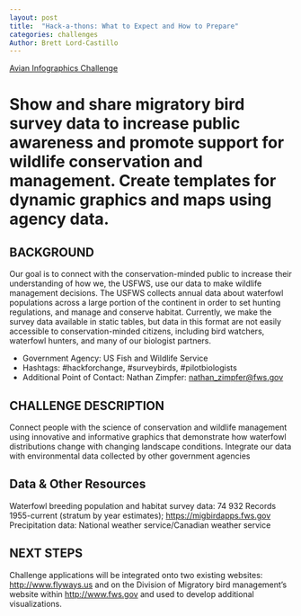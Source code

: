 ```yaml
---
layout: post
title:  "Hack-a-thons: What to Expect and How to Prepare"
categories: challenges
Author: Brett Lord-Castillo
---
```

[Avian Infographics Challenge](http://hackforchange.org/challenges/avian-infographics/)  
  
# Show and share migratory bird survey data to increase public awareness and promote support for wildlife conservation and management.  Create templates for dynamic graphics and maps using agency data.

## BACKGROUND

Our goal is to connect with the conservation-minded public to increase their understanding of how we, the USFWS, use our data to make wildlife management decisions. The USFWS collects annual data about waterfowl populations across a large portion of the continent in order to set hunting regulations, and manage and conserve habitat. Currently, we make the survey data available in static tables, but data in this format are not easily accessible to conservation-minded citizens, including bird watchers, waterfowl hunters, and many of our biologist partners.

* Government Agency: US Fish and Wildlife Service
* Hashtags: #hackforchange, #surveybirds, #pilotbiologists
* Additional Point of Contact: Nathan Zimpfer: nathan_zimpfer@fws.gov

## CHALLENGE DESCRIPTION

Connect people with the science of conservation and wildlife management using innovative and informative graphics that demonstrate how waterfowl distributions change with changing landscape conditions. Integrate our data with environmental data collected by other government agencies

## Data & Other Resources

Waterfowl breeding population and habitat survey data: 74 932 Records 1955-current (stratum by year estimates); https://migbirdapps.fws.gov
Precipitation data: National weather service/Canadian weather service
  
##  NEXT STEPS

Challenge applications will be integrated onto two existing websites: http://www.flyways.us and on the Division of Migratory bird management’s website within http://www.fws.gov and used to develop additional visualizations.
